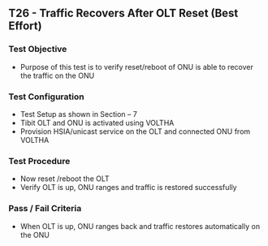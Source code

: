 ## T26 - Traffic Recovers After OLT Reset (Best Effort)

### Test Objective

* Purpose of this test is to verify reset/reboot of ONU is able to recover the traffic on the ONU

### Test Configuration

* Test Setup as shown in Section – 7
* Tibit OLT and ONU is activated using VOLTHA
* Provision HSIA/unicast service on the OLT and connected ONU from VOLTHA

### Test Procedure

* Now reset /reboot the OLT
* Verify OLT is up, ONU ranges and traffic is restored successfully 

### Pass / Fail Criteria

* When OLT is up, ONU ranges back and traffic restores automatically on the ONU

